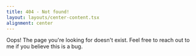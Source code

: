 ```yaml
---
title: 404 - Not found!
layout: layouts/center-content.tsx
alignment: center
---
```


Oops! The page you're looking for doesn't exist. Feel free to reach out to me if
you believe this is a bug.
